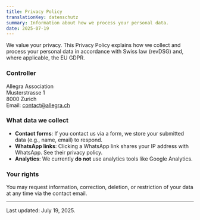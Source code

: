```yaml
---
title: Privacy Policy
translationKey: datenschutz
summary: Information about how we process your personal data.
date: 2025-07-19
---
```


We value your privacy. This Privacy Policy explains how we collect and process your personal data in accordance with Swiss law (revDSG) and, where applicable, the EU GDPR.

### Controller

Allegra Association  
Musterstrasse 1  
8000 Zurich  
Email: [contact@allegra.ch](mailto:contact@allegra.ch)

### What data we collect

- **Contact forms**: If you contact us via a form, we store your submitted data (e.g., name, email) to respond.
- **WhatsApp links**: Clicking a WhatsApp link shares your IP address with WhatsApp. See their privacy policy.
- **Analytics**: We currently **do not** use analytics tools like Google Analytics.

### Your rights

You may request information, correction, deletion, or restriction of your data at any time via the contact email.

---

Last updated: July 19, 2025.

